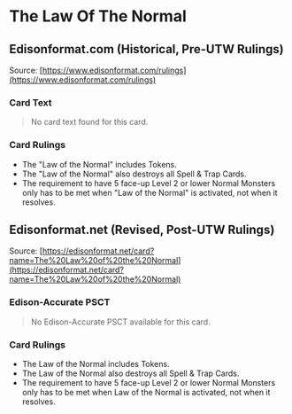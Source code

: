 # The Law Of The Normal

## Edisonformat.com (Historical, Pre-UTW Rulings)

Source: [https://www.edisonformat.com/rulings](https://www.edisonformat.com/rulings)

### Card Text

> No card text found for this card.

### Card Rulings

*   The "Law of the Normal" includes Tokens.
*   The "Law of the Normal" also destroys all Spell & Trap Cards.
*   The requirement to have 5 face-up Level 2 or lower Normal Monsters only has to be met when "Law of the Normal" is activated, not when it resolves.

## Edisonformat.net (Revised, Post-UTW Rulings)

Source: [https://edisonformat.net/card?name=The%20Law%20of%20the%20Normal](https://edisonformat.net/card?name=The%20Law%20of%20the%20Normal)

### Edison-Accurate PSCT

> No Edison-Accurate PSCT available for this card.

### Card Rulings

*   The Law of the Normal includes Tokens.
*   The Law of the Normal also destroys all Spell & Trap Cards.
*   The requirement to have 5 face-up Level 2 or lower Normal Monsters only has to be met when Law of the Normal is activated, not when it resolves.
            